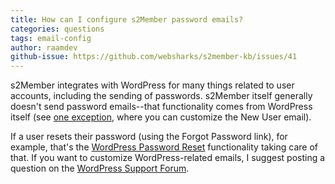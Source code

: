 ```yaml
---
title: How can I configure s2Member password emails?
categories: questions
tags: email-config
author: raamdev
github-issue: https://github.com/websharks/s2member-kb/issues/41
---
```


s2Member integrates with WordPress for many things related to user accounts, including the sending of passwords. s2Member itself generally doesn't send password emails--that functionality comes from WordPress itself (see [one exception](https://github.com/websharks/s2member-kb/issues/40), where you can customize the New User email). 

If a user resets their password (using the Forgot Password link), for example, that's the [WordPress Password Reset](http://codex.wordpress.org/Resetting_Your_Password) functionality taking care of that. If you want to customize WordPress-related emails, I suggest posting a question on the [WordPress Support Forum](http://wordpress.org/support/).
